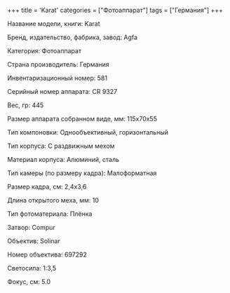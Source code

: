 +++
title = 'Karat'
categories = ["Фотоаппарат"]
tags = ["Германия"]
+++

Название модели, книги: Karat

Бренд, издательство, фабрика, завод: Agfa

Категория: Фотоаппарат

Страна производитель: Германия

Инвентаризационный номер: 581

Серийный номер аппарата: CR 9327

Вес, гр: 445

Размер аппарата  собранном виде, мм: 115х70х55

Тип компоновки: Однообъективный, горизонтальный

Тип корпуса: С раздвижным мехом

Материал корпуса: Алюминий, сталь

Тип камеры (по размеру кадра): Малоформатная

Размер кадра, см: 2,4х3,6

Длина открытого меха, мм: 10

Тип фотоматериала: Плёнка

Затвор: Compur

Объектив: Solinar

Номер объектива: 697292

Светосила: 1:3,5

Фокус, см: 5.0

